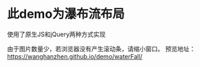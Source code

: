 # 此demo为瀑布流布局

使用了原生JS和jQuery两种方式实现

由于图片数量少，若浏览器没有产生滚动条，请缩小窗口。
预览地址：https://wanghanzhen.github.io/demo/waterFall/

